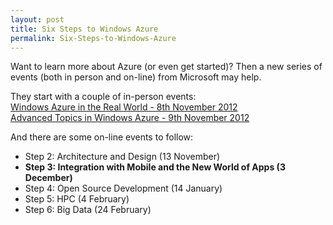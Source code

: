 ```yaml
---
layout: post
title: Six Steps to Windows Azure
permalink: Six-Steps-to-Windows-Azure
---
```


Want to learn more about Azure (or even get started)? Then a new series of events (both in person and on-line) from Microsoft may help.

They start with a couple of in-person events:  
[Windows Azure in the Real World - 8th November 2012](https://msevents.microsoft.com/CUI/EventDetail.aspx?EventID=1032530859&Culture=en-GB&community=0)  
[Advanced Topics in Windows Azure - 9th November 2012](https://msevents.microsoft.com/CUI/EventDetail.aspx?EventID=1032530861&Culture=en-GB&community=0)

And there are some on-line events to follow:

* Step 2: Architecture and Design (13 November)  
* **Step 3: Integration with Mobile and the New World of Apps (3 December)**  
* Step 4: Open Source Development (14 January)  
* Step 5: HPC (4 February)  
* Step 6: Big Data (24 February)
